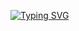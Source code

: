 [![Typing SVG](https://readme-typing-svg.herokuapp.com?font=Rockstar-ExtraBold&size=50&pause=4000&color=00FF00&lines=true&vCenter=true&width=815&height=100&lines=-𝗗𝗘𝗣𝗟𝗢𝗬+𝗡𝗢𝗪+𝗔𝗧𝗛𝗘𝗘𝗠+𝗠𝗗+🇹🇿)](https://git.io/typing-svg)

